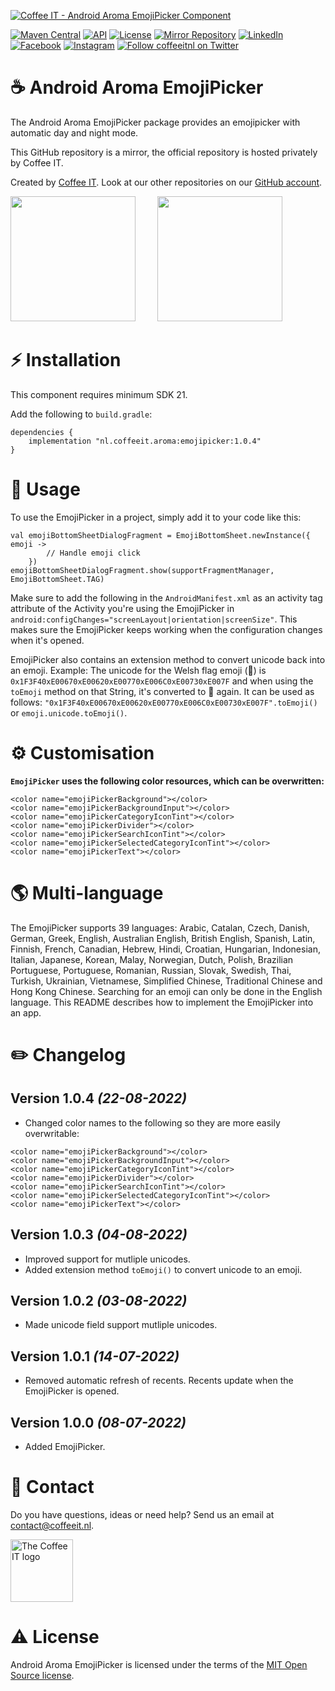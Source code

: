 [![Coffee IT - Android Aroma EmojiPicker Component](https://coffeeit.nl/wp-content/uploads/2022/08/Aroma-emoji-picker-cover-android.png)](https://coffeeit.nl/)

[![Maven Central](https://maven-badges.herokuapp.com/maven-central/nl.coffeeit.aroma/emojipicker/badge.svg)](https://maven-badges.herokuapp.com/Maven-Central/nl.coffeeit.aroma/emojipicker)
[![API](https://img.shields.io/badge/API-21%2B-brightgreen.svg?style=flat)](https://android-arsenal.com/api?level=21)
[![License](https://img.shields.io/badge/license-MIT-brightgreen.svg)](https://github.com/Coffee-IT-Development/EmojiPicker-Android-Component/blob/main/LICENSE)
[![Mirror Repository](https://img.shields.io/badge/Mirror-Repository-9b34eb?style=flat-square)](https://github.com/Coffee-IT-Development/EmojiPicker-Android-Component)
[![LinkedIn](https://img.shields.io/badge/LinkedIn-@CoffeeIT-blue.svg?style=flat-square)](https://linkedin.com/company/coffee-it)
[![Facebook](https://img.shields.io/badge/Facebook-CoffeeITNL-blue.svg?style=flat-square)](https://www.facebook.com/CoffeeITNL/)
[![Instagram](https://img.shields.io/badge/Instagram-CoffeeITNL-blue.svg?style=flat-square)](https://www.instagram.com/coffeeitnl/)
[![Follow coffeeitnl on Twitter](https://img.shields.io/twitter/follow/coffeeitnl.svg?style=flat-square&logo=twitter)](https://twitter.com/coffeeitnl)

# ☕️ Android Aroma EmojiPicker

The Android Aroma EmojiPicker package provides an emojipicker with automatic day and night mode.

This GitHub repository is a mirror, the official repository is hosted privately by Coffee IT.

Created by [Coffee IT](https://coffeeit.nl/). Look at our other repositories on our
[GitHub account](https://github.com/orgs/Coffee-IT-Development/repositories).

<p float="left">
<img src="https://i.imgur.com/Sl2Ih6Z.gif" width="200">
&nbsp; &nbsp; &nbsp; &nbsp;
<img src="https://i.imgur.com/XipAihj.gif" width="200">
</p>

# ⚡ Installation

This component requires minimum SDK 21.

Add the following to `build.gradle`:
```
dependencies {
    implementation "nl.coffeeit.aroma:emojipicker:1.0.4"
}
```

# 📖 Usage

To use the EmojiPicker in a project, simply add it to your code like this:
```
val emojiBottomSheetDialogFragment = EmojiBottomSheet.newInstance({ emoji ->
        // Handle emoji click
    })
emojiBottomSheetDialogFragment.show(supportFragmentManager, EmojiBottomSheet.TAG)
```

Make sure to add the following in the `AndroidManifest.xml` as an activity tag attribute of the 
Activity you're using the EmojiPicker in `android:configChanges="screenLayout|orientation|screenSize"`.
This makes sure the EmojiPicker keeps working when the configuration changes when it's opened. 

EmojiPicker also contains an extension method to convert unicode back into an emoji. Example:
The unicode for the Welsh flag emoji (󠁢󠁷󠁬󠁳󠁢󠁷󠁬󠁳󠁢󠁷󠁬󠁳🏴󠁧󠁢󠁷󠁬󠁳󠁿) is `0x1F3F40xE00670xE00620xE00770xE006C0xE00730xE007F` and when using the `toEmoji` 
method on that String, it's converted to 󠁢󠁷󠁬󠁳󠁢󠁷󠁬󠁳󠁢󠁷󠁬󠁳🏴󠁧󠁢󠁷󠁬󠁳󠁿 again. It can be used as follows: 
`"0x1F3F40xE00670xE00620xE00770xE006C0xE00730xE007F".toEmoji()` or `emoji.unicode.toEmoji()`.

# ⚙️ Customisation
__`EmojiPicker` uses the following color resources, which can be overwritten:__
```
<color name="emojiPickerBackground"></color>
<color name="emojiPickerBackgroundInput"></color>
<color name="emojiPickerCategoryIconTint"></color>
<color name="emojiPickerDivider"></color>
<color name="emojiPickerSearchIconTint"></color>
<color name="emojiPickerSelectedCategoryIconTint"></color>
<color name="emojiPickerText"></color>
```

# 🌎 Multi-language 

The EmojiPicker supports 39 languages: Arabic, Catalan, Czech, Danish,
German, Greek, English, Australian English, British English, Spanish, Latin, Finnish, French, Canadian,
Hebrew, Hindi, Croatian, Hungarian, Indonesian, Italian, Japanese, Korean, Malay, Norwegian, Dutch,
Polish, Brazilian Portuguese, Portuguese, Romanian, Russian, Slovak, Swedish, Thai, Turkish,
Ukrainian, Vietnamese, Simplified Chinese, Traditional Chinese and Hong Kong Chinese.
Searching for an emoji can only be done in the English language.
This README describes how to implement the EmojiPicker into an app.

# ✏️ Changelog

Version 1.0.4 *(22-08-2022)*
----------------------------
* Changed color names to the following so they are more easily overwritable:
```
<color name="emojiPickerBackground"></color>
<color name="emojiPickerBackgroundInput"></color>
<color name="emojiPickerCategoryIconTint"></color>
<color name="emojiPickerDivider"></color>
<color name="emojiPickerSearchIconTint"></color>
<color name="emojiPickerSelectedCategoryIconTint"></color>
<color name="emojiPickerText"></color>
```

Version 1.0.3 *(04-08-2022)*
----------------------------
* Improved support for mutliple unicodes.
* Added extension method `toEmoji()` to convert unicode to an emoji.

Version 1.0.2 *(03-08-2022)*
----------------------------
* Made unicode field support mutliple unicodes.

Version 1.0.1 *(14-07-2022)*
----------------------------
* Removed automatic refresh of recents. Recents update when the EmojiPicker is opened.

Version 1.0.0 *(08-07-2022)*
----------------------------
* Added EmojiPicker.

# 📧 Contact
Do you have questions, ideas or need help? Send us an email at contact@coffeeit.nl.

<picture>
  <source media="(prefers-color-scheme: dark)" srcset="https://global-uploads.webflow.com/605a171ee93af49275331843/623b23cdea80a92703e61b42_Logo_black_1.svg" width="100">
  <source media="(prefers-color-scheme: light)" srcset="https://coffeeit.nl/wp-content/uploads/2016/09/logo_dark_small_new.png" width="100">
  <img alt="The Coffee IT logo" src="https://coffeeit.nl/wp-content/uploads/2016/09/logo_dark_small_new.png">
</picture>

# ⚠️ License
Android Aroma EmojiPicker is licensed under the terms of the [MIT Open Source license](https://github.com/Coffee-IT-Development/EmojiPicker-Android-Component/blob/main/LICENSE).